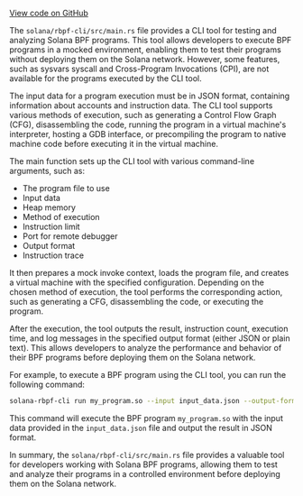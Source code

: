 
[View code on GitHub](https://github.com/solana-labs/solana/tree/master/na/rbpf-cli/src)

The `solana/rbpf-cli/src/main.rs` file provides a CLI tool for testing and analyzing Solana BPF programs. This tool allows developers to execute BPF programs in a mocked environment, enabling them to test their programs without deploying them on the Solana network. However, some features, such as sysvars syscall and Cross-Program Invocations (CPI), are not available for the programs executed by the CLI tool.

The input data for a program execution must be in JSON format, containing information about accounts and instruction data. The CLI tool supports various methods of execution, such as generating a Control Flow Graph (CFG), disassembling the code, running the program in a virtual machine's interpreter, hosting a GDB interface, or precompiling the program to native machine code before executing it in the virtual machine.

The main function sets up the CLI tool with various command-line arguments, such as:

- The program file to use
- Input data
- Heap memory
- Method of execution
- Instruction limit
- Port for remote debugger
- Output format
- Instruction trace

It then prepares a mock invoke context, loads the program file, and creates a virtual machine with the specified configuration. Depending on the chosen method of execution, the tool performs the corresponding action, such as generating a CFG, disassembling the code, or executing the program.

After the execution, the tool outputs the result, instruction count, execution time, and log messages in the specified output format (either JSON or plain text). This allows developers to analyze the performance and behavior of their BPF programs before deploying them on the Solana network.

For example, to execute a BPF program using the CLI tool, you can run the following command:

```bash
solana-rbpf-cli run my_program.so --input input_data.json --output-format json
```

This command will execute the BPF program `my_program.so` with the input data provided in the `input_data.json` file and output the result in JSON format.

In summary, the `solana/rbpf-cli/src/main.rs` file provides a valuable tool for developers working with Solana BPF programs, allowing them to test and analyze their programs in a controlled environment before deploying them on the Solana network.